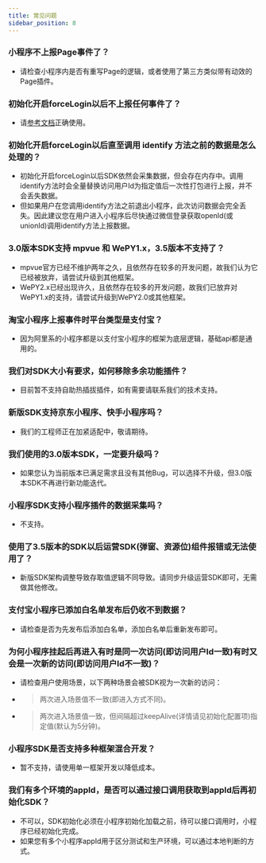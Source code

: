 ```yaml
---
title: 常见问题
sidebar_position: 8
---
```


### 小程序不上报Page事件了？

* 请检查小程序内是否有重写Page的逻辑，或者使用了第三方类似带有动效的Page插件。

### 初始化开启forceLogin以后不上报任何事件了？

* 请[参考文档](/docs/miniprogram/3.5/initSettings#forcelogin)正确使用。

### 初始化开启forceLogin以后直至调用 identify 方法之前的数据是怎么处理的？

* 初始化开启forceLogin以后SDK依然会采集数据，但会存在内存中。调用identify方法时会全量替换访问用户Id为指定值后一次性打包进行上报，并不会丢失数据。
* 但如果用户在您调用identify方法之前退出小程序，此次访问数据会完全丢失。因此建议您在用户进入小程序后尽快通过微信登录获取openId(或unionId)调用identify方法上报数据。

### 3.0版本SDK支持 mpvue 和 WePY1.x，3.5版本不支持了？

* mpvue官方已经不维护两年之久，且依然存在较多的开发问题，故我们认为它已经被放弃，请尝试升级到其他框架。
* WePY2.x已经出现许久，且依然存在较多的开发问题，故我们已放弃对WePY1.x的支持，请尝试升级到WePY2.0或其他框架。

### 淘宝小程序上报事件时平台类型是支付宝？

* 因为阿里系的小程序都是以支付宝小程序的框架为底层逻辑，基础api都是通用的。

### 我们对SDK大小有要求，如何移除多余功能插件？

* 目前暂不支持自助热插拔插件，如有需要请联系我们的技术支持。

### 新版SDK支持京东小程序、快手小程序吗？

* 我们的工程师正在加紧适配中，敬请期待。

### 我们使用的3.0版本SDK，一定要升级吗？

* 如果您认为当前版本已满足需求且没有其他Bug，可以选择不升级，但3.0版本SDK不再进行新功能迭代。

### 小程序SDK支持小程序插件的数据采集吗？

* 不支持。

### 使用了3.5版本的SDK以后运营SDK(弹窗、资源位)组件报错或无法使用了？

* 新版SDK架构调整导致存取值逻辑不同导致。请同步升级运营SDK即可，无需做其他修改。

### 支付宝小程序已添加白名单发布后仍收不到数据？

* 请检查是否为先发布后添加白名单，添加白名单后重新发布即可。

### 为何小程序挂起后再进入有时是同一次访问(即访问用户Id一致)有时又会是一次新的访问(即访问用户Id不一致)？

* 请检查用户使用场景，以下两种场景会被SDK视为一次新的访问：

* > 两次进入场景值不一致(即进入方式不同)。
* > 两次进入场景值一致，但间隔超过keepAlive(详情请见初始化配置项)指定值(默认为5分钟)。

### 小程序SDK是否支持多种框架混合开发？

* 暂不支持，请使用单一框架开发以降低成本。

### 我们有多个环境的appId，是否可以通过接口调用获取到appId后再初始化SDK？

* 不可以，SDK初始化必须在小程序初始化加载之前，待可以接口调用时，小程序已经初始化完成。
* 如果您有多个小程序appId用于区分测试和生产环境，可以通过本地判断的方式。
